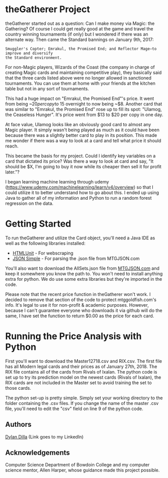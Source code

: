 # theGatherer Project
theGatherer started out as a question: Can I make money via Magic: the Gathering? Of course I could get really good at the game and travel the country winning tournaments (if only) but I wondered if there was an alternate way. Then came the Standard bannings on January 9th, 2017:
```
Smuggler's Copter; Emrakul, the Promised End; and Reflector Mage—to improve and diversify 
the Standard environment.
```
For non-Magic players, Wizards of the Coast (the company in charge of creating Magic cards and maintaining competitive play), they basically said that the three cards listed above were no longer allowed in sanctioned tournaments. You can use them at home with your friends at the kitchen table but not in any sort of tournaments.   

This had a huge impact on "Emrakul, the Promised End"'s price. It went from being ~$20 per copy to ~$15 overnight to now being ~$8. Another card that was similar to "Emrakul, the Promised End" rose up to fill its spot: "Ulamog, the Ceaseless Hunger". It's price went from $13 to $20 per copy in one day. 

At face value, Ulamog looks like an obviously good card to almost any Magic player. It simply wasn't being played  as much as it could have been because there was a slightly better card to play in its position. This made me wonder if there was a way to look at a card and tell what price it should reach.

This became the basis for my project. Could I identify key variables on a card that dictated its price? Was there a way to look at card and say, "It should be $X, I'm going to buy it now while its cheaper then sell it for profit later."? 

I began learning machine learning through udemy (https://www.udemy.com/machinelearning/learn/v4/overview) so that I could utilize it to better understand how to go about this. I ended up using Java to gather all of my information and Python to run a random forest regression on the data. 

# Getting Started
To run theGatherer and utilize the Card object, you'll need a Java IDE as well as the following libraries installed:
* [HTMLUnit](http://htmlunit.sourceforge.net/) - For webscraping
* [JSON Simple](https://github.com/fangyidong/json-simple) - For parsing the .json file from MTGJSON.com

You'll also want to download the AllSets.json file from [MTGJSON.com](https://mtgjson.com/) and keep it somewhere you know the path to. You won't need to install anything extra for python. We do use some extra libraries but they're imported in the code.

Please note that the recent price function in theGatherer won't work. I decided to remove that section of the code to protect mtggoldfish.com's info. It's legal to use it for non-profit & academic purposes. However, because I can't guarantee everyone who downloads it via github will do the same, I have set the function to return $0.00 as the price for each card.

# Running the Price Analysis with Python
First you'll want to download the Master12718.csv and RIX.csv. The first file has all Modern legal cards and their prices as of January 27th, 2018. The RIX file contains all of the cards from Rivals of Ixalan. The python code is set up to try its prediction model on the newest cards (Rivals of Ixalan), the RIX cards are not included in the Master set to avoid training the set to those cards. 

The python set-up is pretty simple. Simply set your working directory to the folder containing the .csv files. If you change the name of the master .csv file, you'll need to edit the "csv" field on line 9 of the python code.

## Authors
[Dylan Dilla](https://www.linkedin.com/in/dylandilla/) (Link goes to my LinkedIn)

## Acknowledgements
Computer Science Department of Bowdoin College and my computer science mentor, Allen Harper, whose guidance made this project possible.
